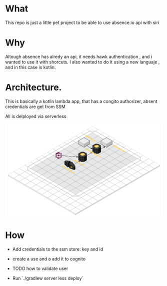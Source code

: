 # What

This repo is just a little pet project to be able to use absence.io api with siri

# Why

Altough absence has alredy an api, it needs hawk authentication , and i wanted to use it with shorcuts.
I also wanted to do it using a new languaje , and in this case is kotlin.

# Architecture.

This is basically a kotlin lambda app, that has a congito authorizer, absent credentials are get from SSM

All is delployed via serverless

![arch](arch.svg)


# How

- Add credentials to the ssm store: key and id

- create a use and a add it to cognito

- TODO how to validate user
- Run  ´./gradlew server less deploy´  